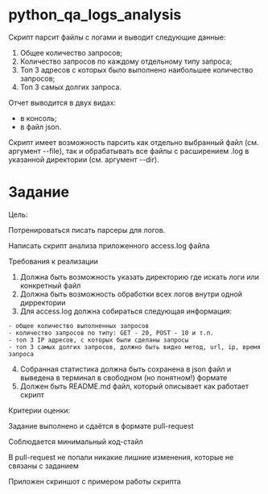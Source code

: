# python_qa_logs_analysis

Скрипт парсит файлы с логами и выводит следующие данные:

  1. Общее количество запросов;
  2. Количество запросов по каждому отдельному типу запроса;
  3. Топ 3 адресов с которых было выполнено наибольшее количество запросов;
  4. Топ 3 самых долгих запроса.

Отчет выводится в двух видах:

  - в консоль;
  - в файл json.

Скрипт имеет возможность парсить как отдельно выбранный файл (см. аргумент --file), так и обрабатывать все файлы с расширением .log в указанной директории (см. аргумент --dir).

# Задание

Цель:

Потренироваться писать парсеры для логов.

Написать скрипт анализа приложенного access.log файла

Требования к реализации

  1. Должна быть возможность указать директорию где искать логи или конкретный файл
  2. Должна быть возможность обработки всех логов внутри одной дирректории
  3. Для access.log должна собираться следующая информация:
    
    - общее количество выполненных запросов
    - количество запросов по типу: GET - 20, POST - 10 и т.п.
    - топ 3 IP адресов, с которых были сделаны запросы
    - топ 3 самых долгих запросов, должно быть видно метод, url, ip, время запроса
    
  4. Собранная статистика должна быть сохранена в json файл и выведена в терминал в свободном (но понятном!) формате
  5. Должен быть README.md файл, который описывает как работает скрипт

Критерии оценки:

Задание выполнено и сдаётся в формате pull-request

Соблюдается минимальный код-стайл

В pull-request не попали никакие лишние изменения, которые не связаны с заданием

Приложен скриншот с примером работы скрипта
